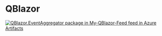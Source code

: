 # QBlazor

[![QBlazor.EventAggregator package in My-QBlazor-Feed feed in Azure Artifacts](https://feeds.dev.azure.com/dotnetnoobie/456421f4-0782-4d06-85e6-0e52c617840b/_apis/public/Packaging/Feeds/b31a71c2-1eeb-4772-97e4-9db03b0dada0/Packages/8bcd2522-059c-41fc-8fac-ba915b7ce674/Badge)](https://dev.azure.com/dotnetnoobie/Temp-Mvvm/_packaging?_a=package&feed=b31a71c2-1eeb-4772-97e4-9db03b0dada0&package=8bcd2522-059c-41fc-8fac-ba915b7ce674&preferRelease=true)
